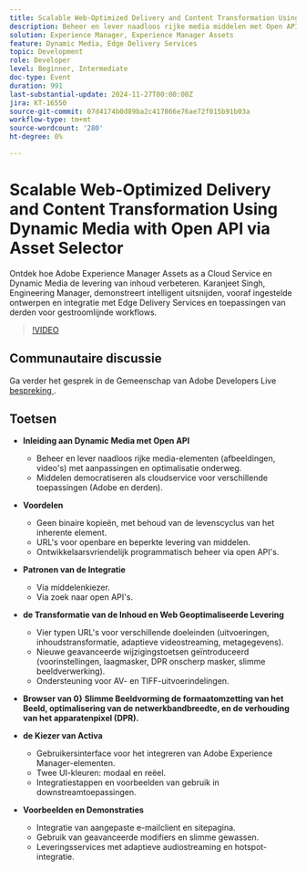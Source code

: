 ```yaml
---
title: Scalable Web-Optimized Delivery and Content Transformation Using Dynamic Media with Open API via Asset Selector
description: Beheer en lever naadloos rijke media middelen met Open API van Dynamic Media, die aanpassing, optimalisering, en ontwikkelaarsvriendelijk programmatic beheer, samen met geavanceerde modifiers, slimme beeldverwerking, en veelzijdige integratiepatronen aanbieden.
solution: Experience Manager, Experience Manager Assets
feature: Dynamic Media, Edge Delivery Services
topic: Development
role: Developer
level: Beginner, Intermediate
doc-type: Event
duration: 991
last-substantial-update: 2024-11-27T00:00:00Z
jira: KT-16550
source-git-commit: 07d4174b0d89ba2c417866e76ae72f015b91b03a
workflow-type: tm+mt
source-wordcount: '280'
ht-degree: 0%

---
```



# Scalable Web-Optimized Delivery and Content Transformation Using Dynamic Media with Open API via Asset Selector

Ontdek hoe Adobe Experience Manager Assets as a Cloud Service en Dynamic Media de levering van inhoud verbeteren. Karanjeet Singh, Engineering Manager, demonstreert intelligent uitsnijden, vooraf ingestelde ontwerpen en integratie met Edge Delivery Services en toepassingen van derden voor gestroomlijnde workflows.

>[!VIDEO](https://video.tv.adobe.com/v/3440336/?learn=on&enablevpops)

## Communautaire discussie

Ga verder het gesprek in de Gemeenschap van Adobe Developers Live [&#x200B; bespreking &#x200B;](https://adobe.ly/3YMhKU9).

## Toetsen

* **Inleiding aan Dynamic Media met Open API**
   * Beheer en lever naadloos rijke media-elementen (afbeeldingen, video&#39;s) met aanpassingen en optimalisatie onderweg.
   * Middelen democratiseren als cloudservice voor verschillende toepassingen (Adobe en derden).

* **Voordelen**
   * Geen binaire kopieën, met behoud van de levenscyclus van het inherente element.
   * URL&#39;s voor openbare en beperkte levering van middelen.
   * Ontwikkelaarsvriendelijk programmatisch beheer via open API&#39;s.

* **Patronen van de Integratie**
   * Via middelenkiezer.
   * Via zoek naar open API&#39;s.

* **de Transformatie van de Inhoud en Web Geoptimaliseerde Levering**
   * Vier typen URL&#39;s voor verschillende doeleinden (uitvoeringen, inhoudstransformatie, adaptieve videostreaming, metagegevens).
   * Nieuwe geavanceerde wijzigingstoetsen geïntroduceerd (voorinstellingen, laagmasker, DPR onscherp masker, slimme beeldverwerking).
   * Ondersteuning voor AV- en TIFF-uitvoerindelingen.

* **Browser van 0&rbrace; Slimme Beeldvorming de formaatomzetting van het Beeld, optimalisering van de netwerkbandbreedte, en de verhouding van het apparatenpixel (DPR).**

* **de Kiezer van Activa**
   * Gebruikersinterface voor het integreren van Adobe Experience Manager-elementen.
   * Twee UI-kleuren: modaal en reëel.
   * Integratiestappen en voorbeelden van gebruik in downstreamtoepassingen.

* **Voorbeelden en Demonstraties**
   * Integratie van aangepaste e-mailclient en sitepagina.
   * Gebruik van geavanceerde modifiers en slimme gewassen.
   * Leveringsservices met adaptieve audiostreaming en hotspot-integratie.
